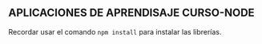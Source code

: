 ## APLICACIONES DE APRENDISAJE CURSO-NODE ##

Recordar  usar el comando ```npm install``` para instalar las librerías. 